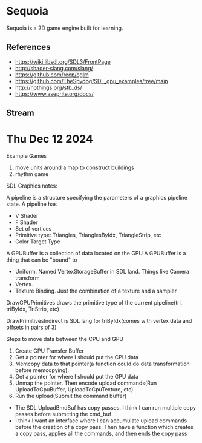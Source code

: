 # Sequoia

Sequoia is a 2D game engine built for learning.

## References

- <https://wiki.libsdl.org/SDL3/FrontPage>
- <http://shader-slang.com/slang/>
- <https://github.com/recp/cglm>
- <https://github.com/TheSpydog/SDL_gpu_examples/tree/main>
- <http://nothings.org/stb_ds/>
- <https://www.aseprite.org/docs/>

## Stream

# Thu Dec 12 2024

Example Games

1. move units around a map to construct buildings
1. rhythm game

SDL Graphics notes:

A pipeline is a structure specifying the parameters of a graphics pipeline state.
A pipeline has

- V Shader
- F Shader
- Set of vertices
- Primitive type: Triangles, TrianglesByIdx, TriangleStrip, etc
- Color Target Type

A GPUBuffer is a collection of data located on the GPU
A GPUBuffer is a thing that can be "bound" to

- Uniform. Named VertexStorageBuffer in SDL land. Things like Camera transform
- Vertex.
- Texture Binding. Just the combination of a texture and a sampler

DrawGPUPrimitives draws the primitive type of the current pipeline(tri, triByIdx,
TriStrip, etc)

DrawPrimitivesIndirect is SDL lang for triByIdx(comes with vertex data and
offsets in pairs of 3)

Steps to move data between the CPU and GPU

1. Create GPU Transfer Buffer
1. Get a pointer for where I should put the CPU data
1. Memcopy data to that pointer(a function could do data transformation before
   memcopying).
1. Get a pointer for where I should put the GPU data
1. Unmap the pointer. Then encode upload commands(Run UploadToGpuBuffer,
   UploadToGpuTexture, etc)
1. Run the upload(Submit the command buffer)

- The SDL UploadBmdBuf has copy passes. I think I can run multiple copy passes
  before submitting the cmd_buf
- I think I want an interface where I can accumulate upload commands before the
  creation of a copy pass. Then have a function which creates a copy pass,
  applies all the commands, and then ends the copy pass
